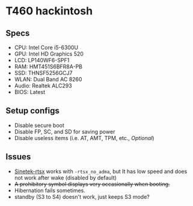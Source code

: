# T460 hackintosh

## Specs
- CPU: Intel Core i5-6300U
- GPU: Intel HD Graphics 520
- LCD: LP140WF6-SPF1
- RAM: HMT451S6BFR8A-PB
- SSD: THNSF5256GCJ7
- WLAN: Dual Band AC 8260
- Audio: Realtek ALC293
- BIOS: Latest

## Setup configs
- Disable secure boot
- Disable FP, SC, and SD for saving power
- Disable useless items (i.e. AT, AMT, TPM, etc., *Optional*)

## Issues
- [Sinetek-rtsx](https://github.com/cholonam/Sinetek-rtsx) works with `-rtsx_no_adma`, but It has low speed and does not work after wake (disabled by default)
- ~~A prohibitory symbol displays very occasionally when booting.~~
- Hibernation fails sometimes.
- standby (S3 to S4) doesn't work, just keeps S3 mode?